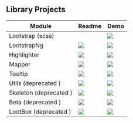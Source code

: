 ## Library Projects

| Module                 | Readme                                                                                      | Demo                                                                                                                                   |
|------------------------|---------------------------------------------------------------------------------------------|----------------------------------------------------------------------------------------------------------------------------------------|
| Lootstrap (scss)       |                                                                                             | [![](https://img.shields.io/badge/Demo-Lootstrap-blue?style=for-the-badge)](https://krsln.github.io/Showcase/Lootstrap/Overview)       |
| LootstrapNg            | [![](https://img.shields.io/badge/readme-white?style=for-the-badge)](LootstrapNg/readme.md) | [![](https://img.shields.io/badge/Demo-LootstrapNg-blue?style=for-the-badge)](https://krsln.github.io/Showcase/NgLootstrap/Overview)   |
| Highlighter            | [![](https://img.shields.io/badge/readme-white?style=for-the-badge)](Highlighter/readme.md) | [![](https://img.shields.io/badge/Demo-Highlighter-blue?style=for-the-badge)](https://krsln.github.io/Showcase/NgHighlighter/Overview) |
| Mapper                 | [![](https://img.shields.io/badge/readme-white?style=for-the-badge)](Mapper/readme.md)      | [![](https://img.shields.io/badge/Demo-Mapper-blue?style=for-the-badge)](https://krsln.github.io/Showcase/NgMapper/Overview)           |
| Tooltip                | [![](https://img.shields.io/badge/readme-white?style=for-the-badge)](Tooltip/readme.md)     | [![](https://img.shields.io/badge/Demo-Tooltip-blue?style=for-the-badge)](https://krsln.github.io/Showcase/NgTooltip/Overview)         |
| Utils (deprecated )    | [![](https://img.shields.io/badge/readme-white?style=for-the-badge)](Utils/readme.md)       | [![](https://img.shields.io/badge/Demo-Utils-blue?style=for-the-badge)](https://krsln.github.io/Showcase/Libraries/Utils)              |
| Skeleton (deprecated ) | [![](https://img.shields.io/badge/readme-white?style=for-the-badge)](Skeleton/readme.md)    | [![](https://img.shields.io/badge/Demo-Skeleton-blue?style=for-the-badge)](https://krsln.github.io/Showcase/Libraries/Skeleton)        |
| Beta (deprecated )     | [![](https://img.shields.io/badge/readme-white?style=for-the-badge)](Beta/readme.md)        | [![](https://img.shields.io/badge/Demo-Beta-blue?style=for-the-badge)](https://krsln.github.io/Showcase/Beta)                          |
| LootBox (deprecated )  | [![](https://img.shields.io/badge/readme-white?style=for-the-badge)](LootBox/readme.md)     | [![](https://img.shields.io/badge/Demo-LootBox-blue?style=for-the-badge)](https://krsln.github.io/Showcase/LootBox)                    |
